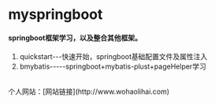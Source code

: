 # myspringboot

#### springboot框架学习，以及整合其他框架。
1. quickstart---快速开始，springboot基础配置文件及属性注入
2. bmybatis-----springboot+mybatis-plust+pageHelper学习
</br>
个人网站：[网站链接](http://www.wohaolihai.com)
